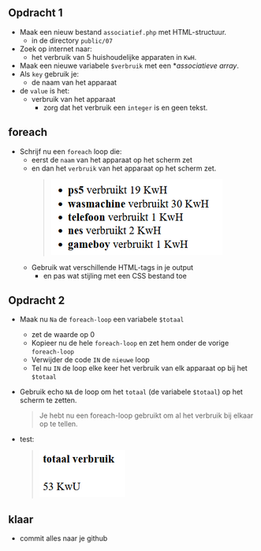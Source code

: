 
## Opdracht 1


- Maak een nieuw bestand `associatief.php` met HTML-structuur.
    - in de directory `public/07`
- Zoek op internet naar:
    - het verbruik van 5 huishoudelijke apparaten in `KwH`.
- Maak een nieuwe variabele `$verbruik` met een **associatieve array*.
- Als `key` gebruik je:
    - de naam van het apparaat
- de `value` is het:
    - verbruik van het apparaat 
        - zorg dat het verbruik een `integer` is en geen tekst.

## foreach
- Schrijf nu een `foreach` loop die:
    - eerst de `naam` van het apparaat op het scherm zet
    - en dan het `verbruik` van het apparaat op het scherm zet.
        > ![](img/kwh.PNG)
    - Gebruik wat verschillende HTML-tags in je output 
        - en pas wat stijling met een CSS bestand toe

## Opdracht 2

- Maak nu `Na` de `foreach-loop` een variabele `$totaal` 
    - zet de waarde op 0  
    - Kopieer nu de hele `foreach-loop` en zet hem onder de vorige `foreach-loop`
    - Verwijder de code `IN` de `nieuwe` loop
    - Tel nu `IN` de loop elke keer het verbruik van elk apparaat op bij het `$totaal`
- Gebruik echo `NA` de loop om het `totaal` (de variabele `$totaal`) op het scherm te zetten.
    > Je hebt nu een foreach-loop gebruikt om al het verbruik bij elkaar op te tellen.

- test:
    > ![](img/apparaten.PNG)

## klaar
- commit alles naar je github